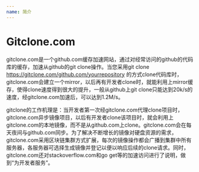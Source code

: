 ```yaml
---
name: 简介
---
```


# Gitclone.com

​	gitclone.com是一个github.com缓存加速网站，通过对经常访问的github的代码库的缓存，加速从github的git clone操作。当您采用git clone https://gitclone.com/github.com/yourrepository 的方式clone代码库时，gitclone.com会建立一个mirror，以后再有开发者clone时，就能利用上mirror缓存，使得clone速度得到很大的提升，一般从github上git clone只能达到20k/s的速度，经gitclone.com加速后，可以达到1.2M/s。

​	gitclone的工作机理是：当开发者第一次经gitclone.com代理clone项目时，gitclone.com异步镜像项目，以后有开发者clone该项目时，就会利用上gitclone.com的本地镜像，而不是从github.com上clone。gitclone.com会在每天夜间与github.com同步。为了解决不断增长的镜像对硬盘资源的需求，gitclone.com采用区块链集群方式扩展，每次的镜像操作都会广播到集群中所有服务器，各服务器可选择生成镜像并登记以便以响应后续的clone请求。同时，gitclone.com还对stackoverflow.com和go get等的加速访问进行了说明，做到“为开发者服务”。
